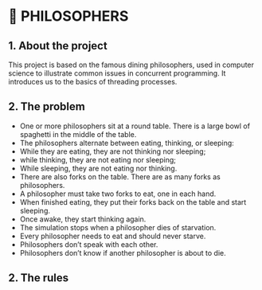 # 🍝 PHILOSOPHERS

## 1. About the project
This project is based on the famous dining philosophers, used in computer science to illustrate common issues in concurrent programming. It introduces us to the basics of threading processes.

## 2. The problem
- One or more philosophers sit at a round table. There is a large bowl of spaghetti in the middle of the table.
- The philosophers alternate between eating, thinking, or sleeping:
- While they are eating, they are not thinking nor sleeping;
- while thinking, they are not eating nor sleeping;
- While sleeping, they are not eating nor thinking.
- There are also forks on the table. There are as many forks as philosophers.
- A philosopher must take two forks to eat, one in each hand.
- When finished eating, they put their forks back on the table and start sleeping.
- Once awake, they start thinking again.
- The simulation stops when a philosopher dies of starvation.
- Every philosopher needs to eat and should never starve.
- Philosophers don’t speak with each other.
- Philosophers don’t know if another philosopher is about to die.

## 2. The rules
